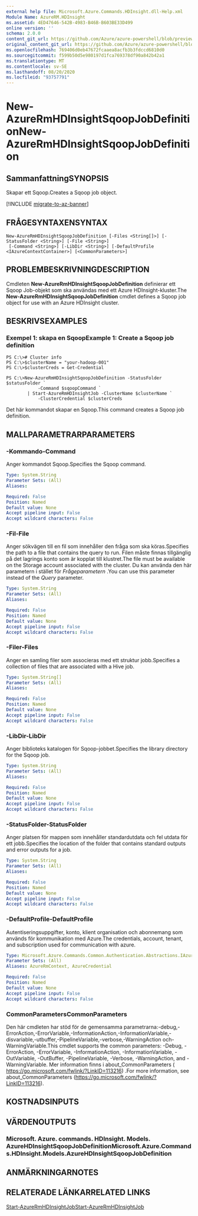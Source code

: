 ```yaml
---
external help file: Microsoft.Azure.Commands.HDInsight.dll-Help.xml
Module Name: AzureRM.HDInsight
ms.assetid: 4ED47646-542B-4983-B46B-B603BE33D499
online version: ''
schema: 2.0.0
content_git_url: https://github.com/Azure/azure-powershell/blob/preview/src/ResourceManager/HDInsight/Commands.HDInsight/help/New-AzureRmHDInsightSqoopJobDefinition.md
original_content_git_url: https://github.com/Azure/azure-powershell/blob/preview/src/ResourceManager/HDInsight/Commands.HDInsight/help/New-AzureRmHDInsightSqoopJobDefinition.md
ms.openlocfilehash: 769406d0eb47672fcaaea8acfb3b3fdccd6810d0
ms.sourcegitcommit: f599b50d5e980197d1fca769378df90a842b42a1
ms.translationtype: MT
ms.contentlocale: sv-SE
ms.lasthandoff: 08/20/2020
ms.locfileid: "93757791"
---
```

# <span data-ttu-id="b1972-101">New-AzureRmHDInsightSqoopJobDefinition</span><span class="sxs-lookup"><span data-stu-id="b1972-101">New-AzureRmHDInsightSqoopJobDefinition</span></span>

## <span data-ttu-id="b1972-102">Sammanfattning</span><span class="sxs-lookup"><span data-stu-id="b1972-102">SYNOPSIS</span></span>
<span data-ttu-id="b1972-103">Skapar ett Sqoop.</span><span class="sxs-lookup"><span data-stu-id="b1972-103">Creates a Sqoop job object.</span></span>

[!INCLUDE [migrate-to-az-banner](../../includes/migrate-to-az-banner.md)]

## <span data-ttu-id="b1972-104">FRÅGESYNTAXEN</span><span class="sxs-lookup"><span data-stu-id="b1972-104">SYNTAX</span></span>

```
New-AzureRmHDInsightSqoopJobDefinition [-Files <String[]>] [-StatusFolder <String>] [-File <String>]
 [-Command <String>] [-LibDir <String>] [-DefaultProfile <IAzureContextContainer>] [<CommonParameters>]
```

## <span data-ttu-id="b1972-105">PROBLEMBESKRIVNING</span><span class="sxs-lookup"><span data-stu-id="b1972-105">DESCRIPTION</span></span>
<span data-ttu-id="b1972-106">Cmdleten **New-AzureRmHDInsightSqoopJobDefinition** definierar ett Sqoop Job-objekt som ska användas med ett Azure HDInsight-kluster.</span><span class="sxs-lookup"><span data-stu-id="b1972-106">The **New-AzureRmHDInsightSqoopJobDefinition** cmdlet defines a Sqoop job object for use with an Azure HDInsight cluster.</span></span>

## <span data-ttu-id="b1972-107">BESKRIVS</span><span class="sxs-lookup"><span data-stu-id="b1972-107">EXAMPLES</span></span>

### <span data-ttu-id="b1972-108">Exempel 1: skapa en Sqoop</span><span class="sxs-lookup"><span data-stu-id="b1972-108">Example 1: Create a Sqoop job definition</span></span>
```
PS C:\># Cluster info
PS C:\>$clusterName = "your-hadoop-001"
PS C:\>$clusterCreds = Get-Credential

PS C:\>New-AzureRmHDInsightSqoopJobDefinition -StatusFolder $statusFolder `
            -Command $sqoopCommand `
        | Start-AzureRmHDInsightJob -ClusterName $clusterName `
            -ClusterCredential $clusterCreds
```

<span data-ttu-id="b1972-109">Det här kommandot skapar en Sqoop.</span><span class="sxs-lookup"><span data-stu-id="b1972-109">This command creates a Sqoop job definition.</span></span>

## <span data-ttu-id="b1972-110">MALLPARAMETRAR</span><span class="sxs-lookup"><span data-stu-id="b1972-110">PARAMETERS</span></span>

### <span data-ttu-id="b1972-111">-Kommando</span><span class="sxs-lookup"><span data-stu-id="b1972-111">-Command</span></span>
<span data-ttu-id="b1972-112">Anger kommandot Sqoop.</span><span class="sxs-lookup"><span data-stu-id="b1972-112">Specifies the Sqoop command.</span></span>

```yaml
Type: System.String
Parameter Sets: (All)
Aliases: 

Required: False
Position: Named
Default value: None
Accept pipeline input: False
Accept wildcard characters: False
```

### <span data-ttu-id="b1972-113">-Fil</span><span class="sxs-lookup"><span data-stu-id="b1972-113">-File</span></span>
<span data-ttu-id="b1972-114">Anger sökvägen till en fil som innehåller den fråga som ska köras.</span><span class="sxs-lookup"><span data-stu-id="b1972-114">Specifies the path to a file that contains the query to run.</span></span>
<span data-ttu-id="b1972-115">Filen måste finnas tillgänglig på det lagrings konto som är kopplat till klustret.</span><span class="sxs-lookup"><span data-stu-id="b1972-115">The file must be available on the Storage account associated with the cluster.</span></span>
<span data-ttu-id="b1972-116">Du kan använda den här parametern i stället för *Frågeparametern* .</span><span class="sxs-lookup"><span data-stu-id="b1972-116">You can use this parameter instead of the *Query* parameter.</span></span>

```yaml
Type: System.String
Parameter Sets: (All)
Aliases: 

Required: False
Position: Named
Default value: None
Accept pipeline input: False
Accept wildcard characters: False
```

### <span data-ttu-id="b1972-117">-Filer</span><span class="sxs-lookup"><span data-stu-id="b1972-117">-Files</span></span>
<span data-ttu-id="b1972-118">Anger en samling filer som associeras med ett struktur jobb.</span><span class="sxs-lookup"><span data-stu-id="b1972-118">Specifies a collection of files that are associated with a Hive job.</span></span>

```yaml
Type: System.String[]
Parameter Sets: (All)
Aliases: 

Required: False
Position: Named
Default value: None
Accept pipeline input: False
Accept wildcard characters: False
```

### <span data-ttu-id="b1972-119">-LibDir</span><span class="sxs-lookup"><span data-stu-id="b1972-119">-LibDir</span></span>
<span data-ttu-id="b1972-120">Anger biblioteks katalogen för Sqoop-jobbet.</span><span class="sxs-lookup"><span data-stu-id="b1972-120">Specifies the library directory for the Sqoop job.</span></span>

```yaml
Type: System.String
Parameter Sets: (All)
Aliases: 

Required: False
Position: Named
Default value: None
Accept pipeline input: False
Accept wildcard characters: False
```

### <span data-ttu-id="b1972-121">-StatusFolder</span><span class="sxs-lookup"><span data-stu-id="b1972-121">-StatusFolder</span></span>
<span data-ttu-id="b1972-122">Anger platsen för mappen som innehåller standardutdata och fel utdata för ett jobb.</span><span class="sxs-lookup"><span data-stu-id="b1972-122">Specifies the location of the folder that contains standard outputs and error outputs for a job.</span></span>

```yaml
Type: System.String
Parameter Sets: (All)
Aliases: 

Required: False
Position: Named
Default value: None
Accept pipeline input: False
Accept wildcard characters: False
```

### <span data-ttu-id="b1972-123">-DefaultProfile</span><span class="sxs-lookup"><span data-stu-id="b1972-123">-DefaultProfile</span></span>
<span data-ttu-id="b1972-124">Autentiseringsuppgifter, konto, klient organisation och abonnemang som används för kommunikation med Azure.</span><span class="sxs-lookup"><span data-stu-id="b1972-124">The credentials, account, tenant, and subscription used for communication with azure.</span></span>

```yaml
Type: Microsoft.Azure.Commands.Common.Authentication.Abstractions.IAzureContextContainer
Parameter Sets: (All)
Aliases: AzureRmContext, AzureCredential

Required: False
Position: Named
Default value: None
Accept pipeline input: False
Accept wildcard characters: False
```

### <span data-ttu-id="b1972-125">CommonParameters</span><span class="sxs-lookup"><span data-stu-id="b1972-125">CommonParameters</span></span>
<span data-ttu-id="b1972-126">Den här cmdleten har stöd för de gemensamma parametrarna:-debug,-ErrorAction,-ErrorVariable,-InformationAction,-InformationVariable,-disvariable,-utbuffer,-PipelineVariable,-verbose,-WarningAction och-WarningVariable.</span><span class="sxs-lookup"><span data-stu-id="b1972-126">This cmdlet supports the common parameters: -Debug, -ErrorAction, -ErrorVariable, -InformationAction, -InformationVariable, -OutVariable, -OutBuffer, -PipelineVariable, -Verbose, -WarningAction, and -WarningVariable.</span></span> <span data-ttu-id="b1972-127">Mer information finns i about_CommonParameters ( https://go.microsoft.com/fwlink/?LinkID=113216) .</span><span class="sxs-lookup"><span data-stu-id="b1972-127">For more information, see about_CommonParameters (https://go.microsoft.com/fwlink/?LinkID=113216).</span></span>

## <span data-ttu-id="b1972-128">KOSTNADS</span><span class="sxs-lookup"><span data-stu-id="b1972-128">INPUTS</span></span>

## <span data-ttu-id="b1972-129">VÄRDEN</span><span class="sxs-lookup"><span data-stu-id="b1972-129">OUTPUTS</span></span>

### <span data-ttu-id="b1972-130">Microsoft. Azure. commands. HDInsight. Models. AzureHDInsightSqoopJobDefinition</span><span class="sxs-lookup"><span data-stu-id="b1972-130">Microsoft.Azure.Commands.HDInsight.Models.AzureHDInsightSqoopJobDefinition</span></span>

## <span data-ttu-id="b1972-131">ANMÄRKNINGAR</span><span class="sxs-lookup"><span data-stu-id="b1972-131">NOTES</span></span>

## <span data-ttu-id="b1972-132">RELATERADE LÄNKAR</span><span class="sxs-lookup"><span data-stu-id="b1972-132">RELATED LINKS</span></span>

[<span data-ttu-id="b1972-133">Start-AzureRmHDInsightJob</span><span class="sxs-lookup"><span data-stu-id="b1972-133">Start-AzureRmHDInsightJob</span></span>](./Start-AzureRmHDInsightJob.md)


